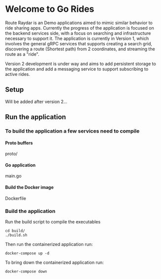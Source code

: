 # Welcome to Go Rides

Route Raydar is an Demo applications aimed to mimic similar behavior to ride sharing apps. Currently the progress of the application is focused on the backend services side, with a focus on searching and infrastructure necessary to support it.
The application is currently in Version 1, which involves the general gRPC services that supports creating a search grid, discovering a route (Shortest path) from 2 coordinates, and streaming the route as a "ride".

Version 2 development is under way and aims to add persistent storage to the application and add a messaging service to support subscribing to active rides.

## Setup

Will be added after version 2...

## Run the application

### To build the application a few services need to compile

#### Proto buffers

proto/

#### Go application

main.go

#### Build the Docker image

Dockerfile

### Build the application

Run the build script to compile the executables

```
cd build/
./build.sh
```

Then run the containerized application run:

```
docker-compose up -d
```

To bring down the containerized application run:

```
docker-compose down
```
